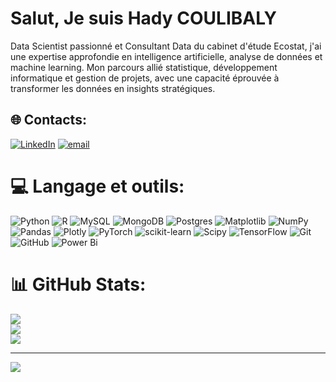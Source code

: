 # Salut, Je suis Hady COULIBALY
Data Scientist passionné et Consultant Data du cabinet d'étude Ecostat, j'ai une expertise approfondie en intelligence artificielle, analyse de données et machine learning. Mon parcours allié statistique, développement informatique et gestion de projets, avec une capacité éprouvée à transformer les données en insights stratégiques.


## 🌐 Contacts:
[![LinkedIn](https://img.shields.io/badge/LinkedIn-%230077B5.svg?logo=linkedin&logoColor=white)](https://linkedin.com/in/hady-coulibaly) [![email](https://img.shields.io/badge/Email-D14836?logo=gmail&logoColor=white)](mailto:coulibalyhady33@gmail.com) 

# 💻 Langage et outils:
![Python](https://img.shields.io/badge/python-3670A0?style=for-the-badge&logo=python&logoColor=ffdd54) ![R](https://img.shields.io/badge/r-%23276DC3.svg?style=for-the-badge&logo=r&logoColor=white) ![MySQL](https://img.shields.io/badge/mysql-4479A1.svg?style=for-the-badge&logo=mysql&logoColor=white) ![MongoDB](https://img.shields.io/badge/MongoDB-%234ea94b.svg?style=for-the-badge&logo=mongodb&logoColor=white) ![Postgres](https://img.shields.io/badge/postgres-%23316192.svg?style=for-the-badge&logo=postgresql&logoColor=white) ![Matplotlib](https://img.shields.io/badge/Matplotlib-%23ffffff.svg?style=for-the-badge&logo=Matplotlib&logoColor=black) ![NumPy](https://img.shields.io/badge/numpy-%23013243.svg?style=for-the-badge&logo=numpy&logoColor=white) ![Pandas](https://img.shields.io/badge/pandas-%23150458.svg?style=for-the-badge&logo=pandas&logoColor=white) ![Plotly](https://img.shields.io/badge/Plotly-%233F4F75.svg?style=for-the-badge&logo=plotly&logoColor=white) ![PyTorch](https://img.shields.io/badge/PyTorch-%23EE4C2C.svg?style=for-the-badge&logo=PyTorch&logoColor=white) ![scikit-learn](https://img.shields.io/badge/scikit--learn-%23F7931E.svg?style=for-the-badge&logo=scikit-learn&logoColor=white) ![Scipy](https://img.shields.io/badge/SciPy-%230C55A5.svg?style=for-the-badge&logo=scipy&logoColor=%white) ![TensorFlow](https://img.shields.io/badge/TensorFlow-%23FF6F00.svg?style=for-the-badge&logo=TensorFlow&logoColor=white) ![Git](https://img.shields.io/badge/git-%23F05033.svg?style=for-the-badge&logo=git&logoColor=white) ![GitHub](https://img.shields.io/badge/github-%23121011.svg?style=for-the-badge&logo=github&logoColor=white) ![Power Bi](https://img.shields.io/badge/power_bi-F2C811?style=for-the-badge&logo=powerbi&logoColor=black)
# 📊 GitHub Stats:
![](https://github-readme-stats.vercel.app/api?username=Hady&theme=dark&hide_border=false&include_all_commits=true&count_private=true)<br/>
![](https://nirzak-streak-stats.vercel.app/?user=Hady&theme=dark&hide_border=false)<br/>
![](https://github-readme-stats.vercel.app/api/top-langs/?username=Hady&theme=dark&hide_border=false&include_all_commits=true&count_private=true&layout=compact)

---
[![](https://visitcount.itsvg.in/api?id=Hady&icon=0&color=0)](https://visitcount.itsvg.in)

<!-- Proudly created with GPRM ( https://gprm.itsvg.in ) -->
